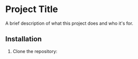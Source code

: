 # Project Title

A brief description of what this project does and who it's for.

## Installation

1. Clone the repository: